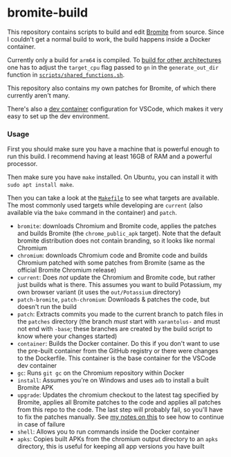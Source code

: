 # bromite-build
This repository contains scripts to build and edit [Bromite](https://github.com/bromite/bromite) from source. Since I couldn't get a normal build to work, the build happens inside a Docker container.

Currently only a build for `arm64` is compiled. To [build for other architectures](https://chromium.googlesource.com/chromium/src/+/master/docs/android_build_instructions.md#figuring-out-target_cpu) one has to adjust the `target_cpu` flag passed to `gn` in the `generate_out_dir` function in [`scripts/shared_functions.sh`](scripts/shared_functions.sh).

This repository also contains my own patches for Bromite, of which there currently aren't many.

There's also a [dev container](https://code.visualstudio.com/docs/devcontainers/containers) configuration for VSCode, which makes it very easy to set up the dev environment.

### Usage
First you should make sure you have a machine that is powerful enough to run this build. I recommend having at least 16GB of RAM and a powerful processor.

Then make sure you have `make` installed. On Ubuntu, you can install it with `sudo apt install make`.

Then you can take a look at the [`Makefile`](Makefile) to see what targets are available. The most commonly used targets while developing are `current` (also available via the `bake` command in the container) and `patch`.
* `bromite`: downloads Chromium and Bromite code, applies the patches and builds Bromite (the `chrome_public_apk` target). Note that the default bromite distribution does not contain branding, so it looks like normal Chromium
* `chromium`: downloads Chromium code and Bromite code and builds Chromium patched with some patches from Bromite (same as the official Bromite Chromium release)
* `current`: Does *not* update the Chromium and Bromite code, but rather just builds what is there. This assumes you want to build Potassium, my own browser variant (it uses the `out/Potassium` directory)
* `patch-bromite`, `patch-chromium`: Downloads & patches the code, but doesn't run the build
* `patch`: Extracts commits you made to the current branch to patch files in the `patches` directory (the branch *must* start with `xarantolus-` and must not end with `-base`; these branches are created by the build script to know where your changes started)
* `container`: Builds the Docker container. Do this if you don't want to use the pre-built container from the GitHub registry or there were changes to the Dockerfile. This container is the base container for the VSCode dev container
* `gc`: Runs `git gc` on the Chromium repository within Docker
* `install`: Assumes you're on Windows and uses `adb` to install a built Bromite APK
* `upgrade`: Updates the chromium checkout to the latest tag specified by Bromite, applies all Bromite patches to the code and applies all patches from this repo to the code. The last step will probably fail, so you'll have to fix the patches manually. See [my notes on this](docs/How-to-upgrade-to-latest-Bromite-version.md) to see how to continue in case of failure
* `shell`: Allows you to run commands inside the Docker container
* `apks`: Copies built APKs from the chromium output directory to an `apks` directory, this is useful for keeping all app versions you have built

